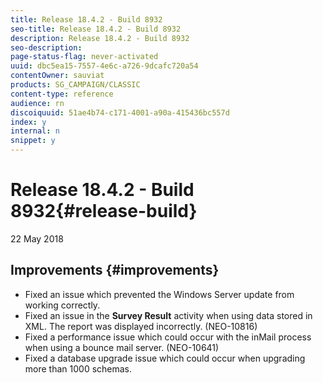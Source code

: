 ```yaml
---
title: Release 18.4.2 - Build 8932
seo-title: Release 18.4.2 - Build 8932
description: Release 18.4.2 - Build 8932
seo-description: 
page-status-flag: never-activated
uuid: dbc5ea15-7557-4e6c-a726-9dcafc720a54
contentOwner: sauviat
products: SG_CAMPAIGN/CLASSIC
content-type: reference
audience: rn
discoiquuid: 51ae4b74-c171-4001-a90a-415436bc557d
index: y
internal: n
snippet: y
---
```


# Release 18.4.2 - Build 8932{#release-build}

22 May 2018

## Improvements {#improvements}

* Fixed an issue which prevented the Windows Server update from working correctly.
* Fixed an issue in the **Survey Result** activity when using data stored in XML. The report was displayed incorrectly. (NEO-10816)
* Fixed a performance issue which could occur with the inMail process when using a bounce mail server. (NEO-10641)
* Fixed a database upgrade issue which could occur when upgrading more than 1000 schemas.

